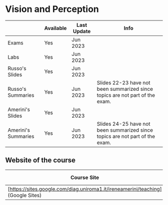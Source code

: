 # Vision and Perception
|   | Available | Last Update | Info |
| ------------- | ------------- | ------------ | ------------ |
| Exams | Yes | Jun 2023 | |
| Labs  | Yes | Jun 2023 | |
| Russo's Slides | Yes | Jun 2023 | |
| Russo's Summaries | Yes |Jun 2023 | Slides 22-23 have not been summarized since topics are not part of the exam.|
| Amerini's Slides | Yes | Jun 2023 | |
| Amerini's Summaries | Yes | Jun 2023 | Slides 24-25 have not been summarized since topics are not part of the exam.|

## Website of the course
|  Course Site | Last Update |
| ------------- | ------------- | 
| [https://sites.google.com/diag.uniroma1.it/ireneamerini/teaching] (Google Sites) | 2023 |